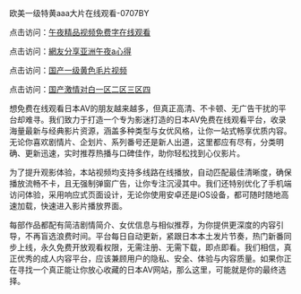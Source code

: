 欧美一级特黄aaa大片在线观看-0707BY

点击访问：<a href="https://gda-c7m.pages.dev/">午夜精品视频免费字在线观看</a>

点击访问：<a href="https://tfda.pages.dev/">網友分享亚洲午夜a心得</a>

点击访问：<a href="https://bsdf-5f5.pages.dev/">国产一级黄色毛片视频</a>

点击访问：<a href="https://cfad.pages.dev/">国产激情对白一区二区三区四</a>



想免费在线观看日本AV的朋友越来越多，但真正高清、不卡顿、无广告干扰的平台却难寻。我们致力于打造一个专为影迷打造的日本AV免费在线观看平台，收录海量最新与经典影片资源，涵盖多种类型与女优风格，让你一站式畅享优质内容。无论你喜欢剧情片、企划片、系列番号还是新人出道，这里都应有尽有，分类明确、更新迅速，实时推荐热播与口碑佳作，助你轻松找到心仪影片。

为了提升观影体验，本站视频均支持多线路在线播放，自动匹配最佳清晰度，确保播放流畅不卡，且无强制弹窗广告，让你专注沉浸其中。我们还特别优化了手机端访问体验，采用响应式页面设计，无论你使用安卓还是iOS设备，都可随时随地高速加载，快速进入影片播放界面。

每部作品都配有简洁剧情简介、女优信息与相似推荐，为你提供更深度的内容引导，不再盲选浪费时间。平台每日自动更新，紧跟日本本土发片节奏，热门新番同步上线，永久免费开放观看权限，无需注册、无需下载，即点即看。我们相信，真正优秀的成人内容平台，应该兼顾用户的隐私、安全、体验与内容质量。如果你正在寻找一个真正能让你放心收藏的日本AV网站，那么这里，可能就是你的最终选择。


<span style="display:none;">[Canonical link]( https://github.com/ssy56416/169505 ）</span>
